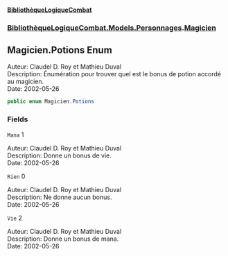 #### [BibliothèqueLogiqueCombat](readme.md 'readme')
### [BibliothèqueLogiqueCombat.Models.Personnages](readme.md#BibliothèqueLogiqueCombat.Models.Personnages 'BibliothèqueLogiqueCombat.Models.Personnages').[Magicien](BibliothèqueLogiqueCombat.Models.Personnages.Magicien.md 'BibliothèqueLogiqueCombat.Models.Personnages.Magicien')

## Magicien.Potions Enum

Auteur: Claudel D. Roy et Mathieu Duval    
Description: Énumération pour trouver quel est le bonus de potion accordé au magicien.    
Date:  2002-05-26

```csharp
public enum Magicien.Potions
```
### Fields

<a name='BibliothèqueLogiqueCombat.Models.Personnages.Magicien.Potions.Mana'></a>

`Mana` 1

Auteur: Claudel D. Roy et Mathieu Duval    
Description: Donne un bonus de vie.     
Date:  2002-05-26

<a name='BibliothèqueLogiqueCombat.Models.Personnages.Magicien.Potions.Rien'></a>

`Rien` 0

Auteur: Claudel D. Roy et Mathieu Duval    
Description: Ne donne aucun bonus.     
Date:  2002-05-26

<a name='BibliothèqueLogiqueCombat.Models.Personnages.Magicien.Potions.Vie'></a>

`Vie` 2

Auteur: Claudel D. Roy et Mathieu Duval    
Description: Donne un bonus de mana.     
Date:  2002-05-26